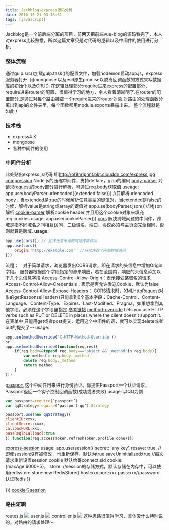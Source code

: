 ```yaml
---
title: Jackblog-express源码分析
date: 2016-10-21 03:18:51
tags: [javascript]
---
```

Jackblog是一个前后端分离的项目，前两天把前端vue-blog的源码看完了，本人对express比较熟悉，所以这篇文章只是对代码的逻辑以及中间件的使用进行分析.<!--more-->
### 整体流程
通过gulp.src()加载gulp.task()的配置文件，加载nodemon启动app.js，express服务器打开. 用mongoose 以及es6原生promise以脱离回调函数的方式来写数据库的初始化以及CRUD. 在逻辑处理部分:require进来express的配置部分，require进来router的配置，很值得学习的地方，令人看着清晰明了.在router的配置部分,是通过对每个路由挂载一个require进来的router对象.对路由的处理函数分离出到api的文件夹里，每个函数都用module.exports暴露出来。 整个流程就是如此！
### 技术栈
* express4.X
* mongoose
* 各种中间件的使用
### 中间件分析
此处贴出express.js代码
![]http://of8m1pnnt.bkt.clouddn.com/express.jpg
[compression](https://github.com/expressjs/compression)
Node.js的压缩中间件，支持deflate，gzip的编码
[body-parser](https://github.com/expressjs/body-parser)
对请求request的body部分进行解析，可通过req.body获取值
useage:
app.use(bodyParser.urlencoded({extended:false})) //只解析urlencoded body，当extended是true的时候解析任意类型的键值对，当extended是false的时候，解析value是string或array的键值对
app.use(bodyParser.json())//对json解析
[cookie-parser](https://github.com/expressjs/cookie-parser)
解析cookie header 并且用这个cookie对象来填充req.cookies
usage:
app.use(cookieParser())
[cors](https://github.com/expressjs/cors)
解决跨域问题的中间件，跨域是指不同域名之间相互访问，二级域名、端口、协议必须与主页面完全相同，否则就算是跨域.
**usage:**
```javascript
app.use(cors()) // 允许任意来源的网站跨域访问
app.use(cors({
    origin:'http://example.com'  //只允许这个网站跨域访问
}))
```
流程：　对于简单请求，浏览器发出CORS请求，即在请求的头信息中增加Origin字段。
服务器根据这个字段指定的源来响应，若在范围内，响应的头信息添加以下几个头信息字段
Access-Control-Allow-Origin：表示接受某域名的请求
Access-Control-Allow-Credentials：表示是否允许发送Cookie，默认为false
Access-Control-Allow-Expose-Headers： CORS请求时，XMLHttpRequest对象的getResponseHeader()只能拿到6个基本字段：Cache-Control、Content-Language、Content-Type、Expires、Last-Modified、Pragma。如果想拿到其他字段，必须在这个字段里指定.[参考链接](http://www.ruanyifeng.com/blog/2016/04/cors.html)
[method-override](https://github.com/expressjs/method-override)
Lets you use HTTP verbs such as PUT or DELETE in places where the client doesn’t support it.
在表单中 只能用get或者post提交，运用这个中间件的话，就可以实现delete或者put的提交了～
usage:
```javascript
app.use(methodOverride('X-HTTP-Method-Override'))
or
app.use(methodOverride(function(req,res){
    if(req.body&&typeof req.body==='object'&&'_method'in req.body){
        var method = req.body._method
        delete req.body._method
        return method
    }
}))
```
[passport](https://github.com/jaredhanson/passport)
这个中间件用来进行身份验证。你提供Passport一个认证请求，Passport返回一个钩子控制回调函数(成功或者失败)
usage:
以QQ为例
```javascript
var passport=require(‘passport’)
var qqStrategy=require(‘passport-qq’).Strategy

passport.use(new qqStrategy({
clientID:xxxx,
clientSecret:xxxx,
callbackURL:xxx,
passReqToCallbacl:true
}),function(req,accessToken,refreshToken,profile,done){})
```
[express-session](https://github.com/expressjs/session)
usage:
app.use(session({
    secret: ‘any key’,
    resave: true, //即使session没有被修改，也重新保存，默认为true
    saveUninitialized:true,//每次请求重新设置session cookie 默认给哥connect.sid
    cookie:{maxAge:6000*5}，
    store:  //session的存储方式，默认存储在内存中，可以使用redisstore
    store:new RedisStore({
        host:xxx
        port:xxx
        pass:xxx//password 认证Redis
    })

}))
[cookie与session](http://kirochen.com/2015/07/09/about-cookie-session/#)
### 路由逻辑
routes.js
![](http://of8m1pnnt.bkt.clouddn.com/routes.jpg)
user.js
![](http://of8m1pnnt.bkt.clouddn.com/controller.jpg)
controller.js
![](http://of8m1pnnt.bkt.clouddn.com/user.jpg)
这种思路很值得学习，具体没什么特别说的，对路由的请求处理～
